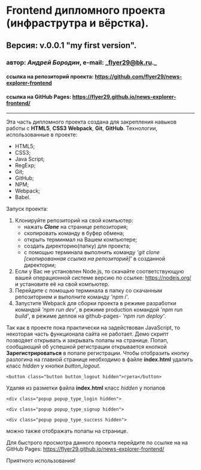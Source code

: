# Frontend дипломного проекта (инфраструтра и вёрстка).
## Версия: v.0.0.1 "my first version".
### автор: *Андрей Бородин*, e-mail: _flyer29@bk.ru._
#### ссылка на репозиторий проекта: https://github.com/flyer29/news-explorer-frontend
#### ссылка на GitHub Pages: https://flyer29.github.io/news-explorer-frontend/
-------------------------------------------------------

Эта часть дипломного проекта создана для закрепления навыков работы с **HTML5**, **CSS3** **Webpack**, **Git**, **GitHub**.
Технологии, использованные в проекте:
+ HTML5;
+ CSS3;
+ Java Script;
+ RegExp;
+ Git;
+ GitHub;
+ NPM;
+ Webpack;
+ Babel.

Запуск проекта:
1. Клонируйте репозиторий на свой компьютер:
    * нажать **_Clone_** на странице репозитория;
    * скопировать команду в буфер обмена;
    * открыть терминмал на Вашем компьютере;
    * создать директорию(папку) для проекта;
    * с помощью терминала выполнить команду _'git clone [скопированная ссылка на репозиторий]'_ в
     созданной директории;
2. Если у Вас не установлен Node.js, то скачайте соответствующую вашей операционной системе версию
 по ссылке: https://nodejs.org/ и установите её на свой компьютер.
3. Перейдите с помощью терминала в папку со скачанным репозиторием и выполните команду _'npm i'_.
4. Запустите Webpack для сборки проекта в режиме разработки командой _'npm run dev'_, в режиме
 production командой _'npm run build'_, в режиме деплоя на github-pages- _'npm run deploy'_.

Так как в проекте пока практически на задействован JavaScript, то некоторая часть функционала
 сайта не работает. Демо скрипт позводяет открывать и закрывать попапы на странице. Попап, сообщающий об
 успешной регистрации открывается кнопкой **Зарегистрироваться** в попапе регистрации.
 Чтобы отобразить кнопку разлогина на главной странице необходимо в файле **index.html** удалить класс
 _hidden_ у кнопки *button_logout*.

 `<button class="button button_logout hidden">грета</button>`

 Удаляя из разметки файла **index.html** класс _hidden_ у попапов 
 
 `<div class="popup popup_type_login hidden">`

 `<div class="popup popup_type_signup hidden">`

 `<div class="popup popup_type_success hidden">`

 можно также отображать попапы на странице.

Для быстрого просмотра данного проекта перейдите по ссылке на на GitHub Pages: https://flyer29.github.io/news-explorer-frontend/

Приятного использования! 
